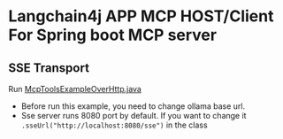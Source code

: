 # Langchain4j APP MCP HOST/Client For Spring boot MCP server

## SSE Transport

Run [McpToolsExampleOverHttp.java](src/main/java/dev/langchain4j/example/mcp/McpToolsExampleOverHttp.java)

- Before run this example, you need to change ollama base url.
- Sse server runs 8080 port by default. If you want to change it `.sseUrl("http://localhost:8080/sse")` in the class